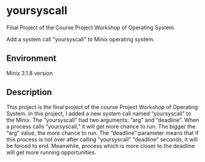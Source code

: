 # yoursyscall
Final Project of the Course Project Workshop of Operating System. 

Add a system call "yoursyscall" to Minix operating system.

## Environment

Minix 3.1.8 version

## Description

This project is the final project of the course Project Workshop of Operating System. In this project, I added a new system call named “yoursyscall” to the Minix. The “yoursyscall” had two arguments: “arg” and “deadline”. When a process calls “yoursyscall,” it will get more chance to run. The bigger the “arg” value, the more chance to run. The “deadline” parameter means that if this process is not over after calling “yoursyscall” “deadline” seconds, it will be forced to end. Meanwhile, process which is more closer to the deadline will get more running opportunities.

